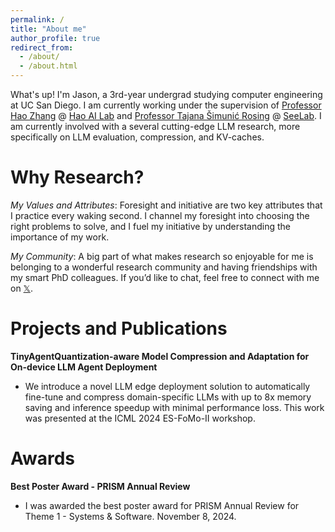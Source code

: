 ```yaml
---
permalink: /
title: "About me"
author_profile: true
redirect_from: 
  - /about/
  - /about.html
---
```


What's up! I'm Jason, a 3rd-year undergrad studying computer engineering at UC San Diego. I am currently working under the supervision of [Professor Hao Zhang](https://cseweb.ucsd.edu/~haozhang/) @ [Hao AI Lab](https://hao-ai-lab.github.io/home/) and [Professor Tajana Šimunić Rosing](https://cseweb.ucsd.edu/~trosing/) @ [SeeLab](http://varys.ucsd.edu/). I am currently involved with a several cutting-edge LLM research, more specifically on LLM evaluation, compression, and KV-caches. 

**Why Research?**
======
*My Values and Attributes*:
Foresight and initiative are two key attributes that I practice every waking second. I channel my foresight into choosing the right problems to solve, and I fuel my initiative by understanding the importance of my work. 

*My Community*:
A big part of what makes research so enjoyable for me is belonging to a wonderful research community and having friendships with my smart PhD colleagues. If you’d like to chat, feel free to connect with me on [𝕏](https://jasonkongie.com/x).

**Projects and Publications**
======
**TinyAgentQuantization-aware Model Compression and Adaptation for On-device LLM Agent Deployment**
- We introduce a novel LLM edge deployment solution to automatically fine-tune and compress domain-specific LLMs with up to 8x memory saving and inference speedup with minimal performance loss. This work was presented at the ICML 2024 ES-FoMo-II workshop.

**Awards**
======
**Best Poster Award - PRISM Annual Review**
- I was awarded the best poster award for PRISM Annual Review for Theme 1 - Systems & Software. November 8, 2024. 